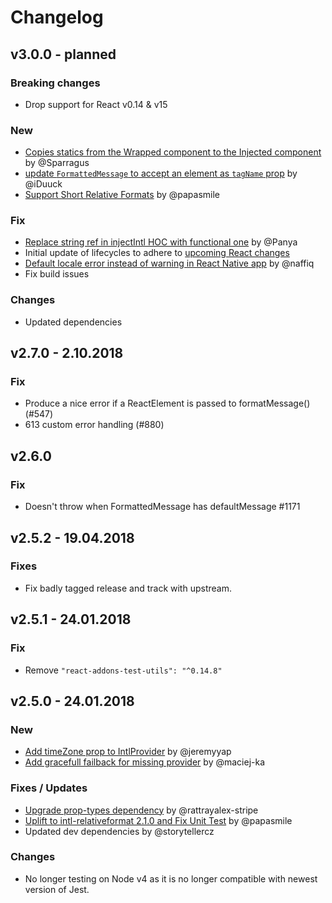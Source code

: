 # Changelog

## v3.0.0 - planned
### Breaking changes
* Drop support for React v0.14 & v15

### New
* [Copies statics from the Wrapped component to the Injected component](https://github.com/yahoo/react-intl/pull/1073) by @Sparragus
* [update `FormattedMessage` to accept an element as `tagName` prop](https://github.com/yahoo/react-intl/pull/1118) by @iDuuck
* [Support Short Relative Formats](https://github.com/yahoo/react-intl/pull/1145) by @papasmile

### Fix
* [Replace string ref in injectIntl HOC with functional one](https://github.com/yahoo/react-intl/pull/1040) by @Panya
* Initial update of lifecycles to adhere to [upcoming React changes](https://reactjs.org/blog/2018/03/27/update-on-async-rendering.html)
* [Default locale error instead of warning in React Native app](https://github.com/yahoo/react-intl/pull/1121) by @naffiq
* Fix build issues

### Changes
* Updated dependencies

## v2.7.0 - 2.10.2018
### Fix
* Produce a nice error if a ReactElement is passed to formatMessage() (#547)
* 613 custom error handling (#880)


## v2.6.0
### Fix
* Doesn't throw when FormattedMessage has defaultMessage #1171


## v2.5.2 - 19.04.2018
### Fixes
* Fix badly tagged release and track with upstream.

## v2.5.1 - 24.01.2018
### Fix
* Remove `"react-addons-test-utils": "^0.14.8"`

## v2.5.0 - 24.01.2018

### New
* [Add timeZone prop to IntlProvider](https://github.com/yahoo/react-intl/pull/893) by @jeremyyap
* [Add gracefull failback for missing provider](https://github.com/yahoo/react-intl/pull/1080) by @maciej-ka

### Fixes / Updates
* [Upgrade prop-types dependency](https://github.com/yahoo/react-intl/pull/1088) by @rattrayalex-stripe
* [Uplift to intl-relativeformat 2.1.0 and Fix Unit Test](https://github.com/yahoo/react-intl/pull/1090) by @papasmile  
* Updated dev dependencies by @storytellercz

### Changes
* No longer testing on Node v4 as it is no longer compatible with newest version of Jest.
